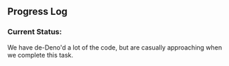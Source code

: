 ## Progress Log

### Current Status:

We have de-Deno'd a lot of the code, but are casually approaching when we complete this task.
